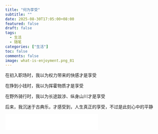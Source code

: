 ```yaml
---
title: "何为享受"
subtitle: ""
date: 2025-08-30T17:05:00+08:00
featured: false
draft: false
tags:
  - 生活
  - 随笔
categories: ["生活"]
toc: false
comments: false
image: what-is-enjoyment.png_81
---
```

在初入职场时，我以为权力带来的快感才是享受

在挣到小钱时，我以为挥霍物质才是享受

在野外骑行时，我以为长途跋涉、纵身山川才是享受

后来，我沉迷于古典乐，才感受到，人生真正的享受，不过是此刻心中的平静

<iframe frameborder="no" border="0" marginwidth="0" marginheight="0" width=298 height=52 src="//music.163.com/outchain/player?type=2&id=2156764039&auto=1&height=32"></iframe>